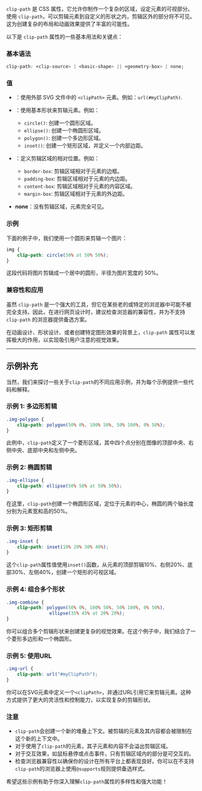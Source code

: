 `clip-path` 是 CSS 属性，它允许你制作一个复杂的区域，设定元素的可视部分。使用 `clip-path`，可以剪辑元素到自定义的形状之内，剪辑区外的部分将不可见。这为创建复杂的布局和动画效果提供了丰富的可能性。

以下是 `clip-path` 属性的一些基本用法和关键点：

### 基本语法
```css
clip-path: <clip-source> | <basic-shape> || <geometry-box> | none;
```

### 值
- **<clip-source>**：使用外部 SVG 文件中的 `<clipPath>` 元素。例如：`url(#myClipPath)`.
  
- **<basic-shape>**：使用基本形状来剪辑元素。例如：
  - `circle()`: 创建一个圆形区域。
  - `ellipse()`: 创建一个椭圆形区域。
  - `polygon()`: 创建一个多边形区域。
  - `inset()`: 创建一个矩形区域，并定义一个内部边距。
  
- **<geometry-box>**：定义剪辑区域的相对位置。例如：
  - `border-box`: 剪辑区域相对于元素的边框。
  - `padding-box`: 剪辑区域相对于元素的内边距。
  - `content-box`: 剪辑区域相对于元素的内容区域。
  - `margin-box`: 剪辑区域相对于元素的外边距。
  
- **none**：没有剪辑区域，元素完全可见。

### 示例
下面的例子中，我们使用一个圆形来剪辑一个图片：
```css
img {
    clip-path: circle(50% at 50% 50%);
}
```
这段代码将图片剪辑成一个居中的圆形，半径为图片宽度的 50%。

### 兼容性和应用
虽然 `clip-path` 是一个强大的工具，但它在某些老的或特定的浏览器中可能不被完全支持。因此，在进行网页设计时，建议检查浏览器的兼容性，并为不支持 `clip-path` 的浏览器提供备选方案。

在动画设计、形状设计、或者创建特定图形效果的背景上，`clip-path` 属性可以发挥极大的作用，以实现吸引用户注意的视觉效果。


***

## 示例补充

当然，我们来探讨一些关于`clip-path`的不同应用示例，并为每个示例提供一些代码和解释。

### 示例 1: 多边形剪辑
```css
.img-polygon {
    clip-path: polygon(50% 0%, 100% 50%, 50% 100%, 0% 50%);
}
```
此例中，`clip-path`定义了一个菱形区域，其中四个点分别在图像的顶部中央、右侧中央、底部中央和左侧中央。

### 示例 2: 椭圆剪辑
```css
.img-ellipse {
    clip-path: ellipse(50% 50% at 50% 50%);
}
```
在这里，`clip-path`创建一个椭圆形区域，定位于元素的中心，椭圆的两个轴长度分别为元素宽和高的50%。

### 示例 3: 矩形剪辑
```css
.img-inset {
    clip-path: inset(10% 20% 30% 40%);
}
```
这个`clip-path`属性值使用`inset()`函数，从元素的顶部剪辑10%、右侧20%、底部30%、左侧40%，创建一个矩形的可视区域。

### 示例 4: 组合多个形状
```css
.img-combine {
    clip-path: polygon(50% 0%, 100% 50%, 50% 100%, 0% 50%), 
                ellipse(35% 45% at 20% 20%);
}
```
你可以组合多个剪辑形状来创建更复杂的视觉效果。在这个例子中，我们结合了一个菱形多边形和一个椭圆形。

### 示例 5: 使用URL
```css
.img-url {
    clip-path: url("#myClipPath");
}
```
你可以在SVG元素中定义一个`<clipPath>`，并通过URL引用它来剪辑元素。这种方式提供了更大的灵活性和控制能力，以实现复杂的剪辑形状。

### 注意
- `clip-path`会创建一个新的堆叠上下文。被剪辑的元素及其内容都会被限制在这个新的上下文中。
- 对于使用了`clip-path`的元素，其子元素和内容不会溢出剪辑区域。
- 对于交互效果，如鼠标悬停或点击事件，只有剪辑区域内的部分是可交互的。
- 检查浏览器兼容性以确保你的设计在所有平台上都表现良好。你可以在不支持`clip-path`的浏览器上使用`@supports`规则提供备选样式。
  
希望这些示例有助于你深入理解`clip-path`属性的多样性和强大功能！